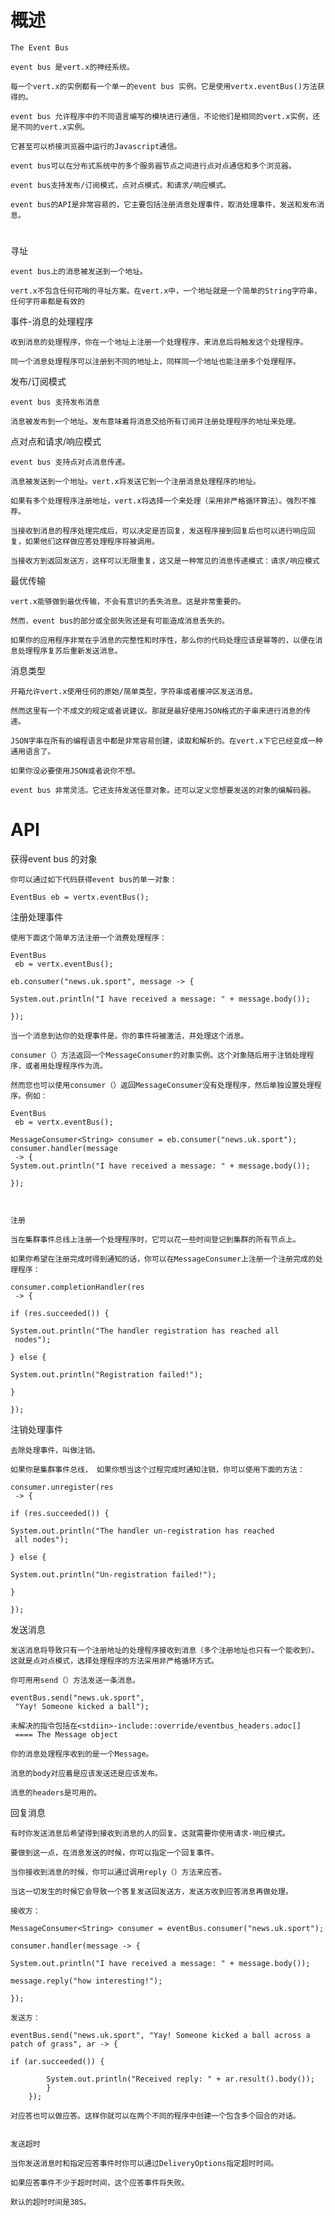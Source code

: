 



# 概述

    The Event Bus
    
    event bus 是vert.x的神经系统。
    
    每一个vert.x的实例都有一个单一的event bus 实例。它是使用vertx.eventBus()方法获得的。
    
    event bus 允许程序中的不同语言编写的模块进行通信，不论他们是相同的vert.x实例，还是不同的vert.x实例。
    
    它甚至可以桥接浏览器中运行的Javascript通信。
    
    event bus可以在分布式系统中的多个服务器节点之间进行点对点通信和多个浏览器。
    
    event bus支持发布/订阅模式，点对点模式，和请求/响应模式。
    
    event bus的API是非常容易的，它主要包括注册消息处理事件，取消处理事件，发送和发布消息。




# 

寻址

    event bus上的消息被发送到一个地址。
    
    vert.x不包含任何花哨的寻址方案。在vert.x中，一个地址就是一个简单的String字符串，任何字符串都是有效的
    


事件-消息的处理程序

    收到消息的处理程序，你在一个地址上注册一个处理程序，来消息后将触发这个处理程序。
    
    同一个消息处理程序可以注册到不同的地址上，同样同一个地址也能注册多个处理程序。
    
    
    
发布/订阅模式

    event bus 支持发布消息
    
    消息被发布到一个地址。发布意味着将消息交给所有订阅并注册处理程序的地址来处理。
    

点对点和请求/响应模式

    event bus 支持点对点消息传递。
    
    消息被发送到一个地址。vert.x将发送它到一个注册消息处理程序的地址。
    
    如果有多个处理程序注册地址，vert.x将选择一个来处理（采用非严格循环算法）。强烈不推荐。
    
    当接收到消息的程序处理完成后，可以决定是否回复，发送程序接到回复后也可以进行响应回复，如果他们这样做应答处理程序将被调用。
    
    当接收方到返回发送方，这样可以无限重复，这又是一种常见的消息传递模式：请求/响应模式
    
最优传输

    vert.x能够做到最优传输，不会有意识的丢失消息。这是非常重要的。
    
    然而，event bus的部分或全部失败还是有可能造成消息丢失的。
    
    如果你的应用程序非常在乎消息的完整性和时序性，那么你的代码处理应该是幂等的，以便在消息处理程序复苏后重新发送消息。
    
消息类型

    开箱允许vert.x使用任何的原始/简单类型，字符串或者缓冲区发送消息。
    
    然而这里有一个不成文的规定或者说建议。那就是最好使用JSON格式的子串来进行消息的传递。
    
    JSON字串在所有的编程语言中都是非常容易创建，读取和解析的。在vert.x下它已经变成一种通用语言了。
    
    如果你没必要使用JSON或者说你不想。
    
    event bus 非常灵活。它还支持发送任意对象。还可以定义您想要发送的对象的编解码器。    
   
        
# API 
   
    
获得event bus 的对象

    你可以通过如下代码获得event bus的单一对象：
    
    EventBus eb = vertx.eventBus();

注册处理事件

    使用下面这个简单方法注册一个消费处理程序：
    
    EventBus
     eb = vertx.eventBus();
    
    eb.consumer("news.uk.sport", message -> {
    
    System.out.println("I have received a message: " + message.body());
    
    });
    
    当一个消息到达你的处理事件是。你的事件将被激活，并处理这个消息。
    
    consumer（）方法返回一个MessageConsumer的对象实例。这个对象随后用于注销处理程序，或者用处理程序作为流。
    
    然而您也可以使用consumer（）返回MessageConsumer没有处理程序，然后单独设置处理程序。例如：
    
    EventBus
     eb = vertx.eventBus();
    
    MessageConsumer<String> consumer = eb.consumer("news.uk.sport");
    consumer.handler(message
     -> {
    System.out.println("I have received a message: " + message.body());
    
    });
    
    
    
    注册
    
    当在集群事件总线上注册一个处理程序时，它可以花一些时间登记到集群的所有节点上。
    
    如果你希望在注册完成时得到通知的话，你可以在MessageConsumer上注册一个注册完成的处理程序：
    
    consumer.completionHandler(res
     -> {
    
    if (res.succeeded()) {
    
    System.out.println("The handler registration has reached all
     nodes");
    
    } else {
    
    System.out.println("Registration failed!");
    
    }
    
    });


 
注销处理事件

    去除处理事件，叫做注销。
    
    如果你是集群事件总线， 如果你想当这个过程完成时通知注销，你可以使用下面的方法：
    
    consumer.unregister(res
     -> {
    
    if (res.succeeded()) {
    
    System.out.println("The handler un-registration has reached
     all nodes");
    
    } else {
    
    System.out.println("Un-registration failed!");
    
    }
    
    });
    
    
发送消息

    发送消息将导致只有一个注册地址的处理程序接收到消息（多个注册地址也只有一个能收到）。这就是点对点模式，选择处理程序的方法采用非严格循环方式。
    
    你可用用send（）方法发送一条消息。
    
    eventBus.send("news.uk.sport",
     "Yay! Someone kicked a ball");
    
    未解决的指令包括在<stdiin>-include::override/eventbus_headers.adoc[]
     ==== The Message object
    
    你的消息处理程序收到的是一个Message。
    
    消息的body对应着是应该发送还是应该发布。
    
    消息的headers是可用的。


回复消息
    
    有时你发送消息后希望得到接收到消息的人的回复。这就需要你使用请求-响应模式。
    
    要做到这一点，在消息发送的时候，你可以指定一个回复事件。
    
    当你接收到消息的时候，你可以通过调用reply（）方法来应答。
    
    当这一切发生的时候它会导致一个答复发送回发送方，发送方收到应答消息再做处理。
    
    接收方：
    
    MessageConsumer<String> consumer = eventBus.consumer("news.uk.sport");
    
    consumer.handler(message -> {
    
    System.out.println("I have received a message: " + message.body());
    
    message.reply("how interesting!");
    
    });
    
    发送方：
    
    eventBus.send("news.uk.sport", "Yay! Someone kicked a ball across a patch of grass", ar -> {
    
    if (ar.succeeded()) {
    
            System.out.println("Received reply: " + ar.result().body());
            }
        });
    
    对应答也可以做应答。这样你就可以在两个不同的程序中创建一个包含多个回合的对话。
        
        
    发送超时
    
    当你发送消息时和指定应答事件时你可以通过DeliveryOptions指定超时时间。
    
    如果应答事件不少于超时时间，这个应答事件将失败。
    
    默认的超时时间是30S。


 
 
 
